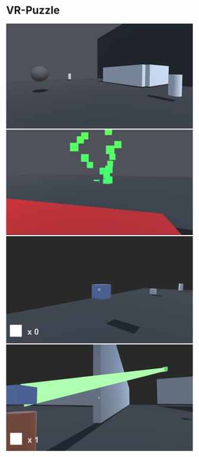 # VR-Puzzle

![Image 1](https://github.com/iamnexxed/VR-Puzzle/blob/main/Assets/Sprites/Screenshots/SS1.png)
![Image 2](https://github.com/iamnexxed/VR-Puzzle/blob/main/Assets/Sprites/Screenshots/SS2.png)
![Image 3](https://github.com/iamnexxed/VR-Puzzle/blob/main/Assets/Sprites/Screenshots/SS3.png)
![Image 4](https://github.com/iamnexxed/VR-Puzzle/blob/main/Assets/Sprites/Screenshots/SS4.png)
